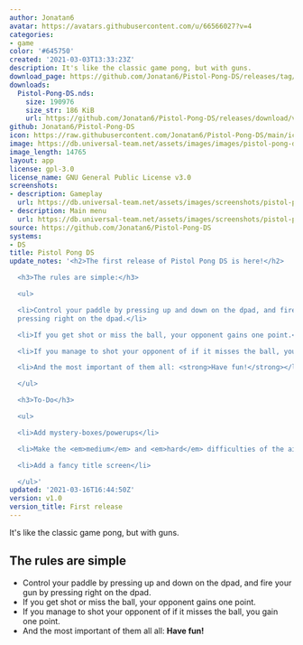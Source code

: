 ```yaml
---
author: Jonatan6
avatar: https://avatars.githubusercontent.com/u/66566027?v=4
categories:
- game
color: '#645750'
created: '2021-03-03T13:33:23Z'
description: It's like the classic game pong, but with guns.
download_page: https://github.com/Jonatan6/Pistol-Pong-DS/releases/tag/v1.0
downloads:
  Pistol-Pong-DS.nds:
    size: 190976
    size_str: 186 KiB
    url: https://github.com/Jonatan6/Pistol-Pong-DS/releases/download/v1.0/Pistol-Pong-DS.nds
github: Jonatan6/Pistol-Pong-DS
icon: https://raw.githubusercontent.com/Jonatan6/Pistol-Pong-DS/main/icon.bmp
image: https://db.universal-team.net/assets/images/images/pistol-pong-ds.png
image_length: 14765
layout: app
license: gpl-3.0
license_name: GNU General Public License v3.0
screenshots:
- description: Gameplay
  url: https://db.universal-team.net/assets/images/screenshots/pistol-pong-ds/gameplay.png
- description: Main menu
  url: https://db.universal-team.net/assets/images/screenshots/pistol-pong-ds/main-menu.png
source: https://github.com/Jonatan6/Pistol-Pong-DS
systems:
- DS
title: Pistol Pong DS
update_notes: '<h2>The first release of Pistol Pong DS is here!</h2>

  <h3>The rules are simple:</h3>

  <ul>

  <li>Control your paddle by pressing up and down on the dpad, and fire your gun by
  pressing right on the dpad.</li>

  <li>If you get shot or miss the ball, your opponent gains one point.</li>

  <li>If you manage to shot your opponent of if it misses the ball, you gain one point.</li>

  <li>And the most important of them all: <strong>Have fun!</strong></li>

  </ul>

  <h3>To-Do</h3>

  <ul>

  <li>Add mystery-boxes/powerups</li>

  <li>Make the <em>medium</em> and <em>hard</em> difficulties of the ai stronger</li>

  <li>Add a fancy title screen</li>

  </ul>'
updated: '2021-03-16T16:44:50Z'
version: v1.0
version_title: First release
---
```

It's like the classic game pong, but with guns.

## The rules are simple
* Control your paddle by pressing up and down on the dpad, and fire your gun by pressing right on the dpad.
* If you get shot or miss the ball, your opponent gains one point.
* If you manage to shot your opponent of if it misses the ball, you gain one point.
* And the most important of them all all: **Have fun!**